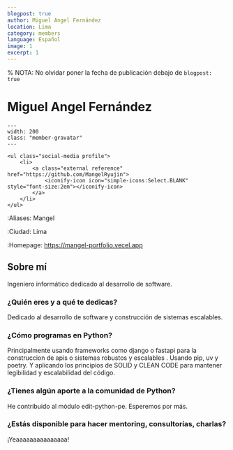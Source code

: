```yaml
---
blogpost: true
author: Miguel Angel Fernández
location: Lima
category: members
language: Español
image: 1
excerpt: 1
---
```


% NOTA: No olvidar poner la fecha de publicación debajo de `blogpost: true`

# Miguel Angel Fernández

```{gravatar} mangelryujin@gmail.com
---
width: 200
class: "member-gravatar"
---
```

```{raw} html
<ul class="social-media profile">
    <li>
        <a class="external reference" href="https://github.com/MangelRyujin">
            <iconify-icon icon="simple-icons:Select.BLANK" style="font-size:2em"></iconify-icon>
        </a>
    </li>
</ul>
```

:Aliases: Mangel

:Ciudad: Lima

:Homepage: https://mangel-portfolio.vecel.app

## Sobre mí

Ingeniero informático dedicado al desarrollo de software.

### ¿Quién eres y a qué te dedicas?

Dedicado al desarrollo de software y construcción de sistemas escalables.

### ¿Cómo programas en Python?

Principalmente usando frameworks como django o fastapi para la construccion de apis o sistemas robustos y escalables . Usando pip, uv y poetry. Y aplicando los principios de SOLID y CLEAN CODE para mantener legibilidad y escalabilidad del código.

### ¿Tienes algún aporte a la comunidad de Python?

He contribuido al módulo edit-python-pe. Esperemos por más.

### ¿Estás disponible para hacer mentoring, consultorías, charlas?

¡Yeaaaaaaaaaaaaaaa!
